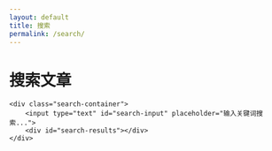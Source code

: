 ```yaml
---
layout: default
title: 搜索
permalink: /search/
---
```


<div class="search-page">
    <h1>搜索文章</h1>
    
    <div class="search-container">
        <input type="text" id="search-input" placeholder="输入关键词搜索...">
        <div id="search-results"></div>
    </div>
</div>

<script src="https://cdn.jsdelivr.net/npm/simple-jekyll-search@latest/dest/simple-jekyll-search.min.js"></script>
<script>
SimpleJekyllSearch({
    searchInput: document.getElementById('search-input'),
    resultsContainer: document.getElementById('search-results'),
    json: '/search.json',
    searchResultTemplate: '<div class="search-result"><a href="{url}"><h3>{title}</h3></a><p>{date}</p><p>{excerpt}</p></div>',
    noResultsText: '没有找到相关文章',
    limit: 10,
    fuzzy: false
});
</script>
